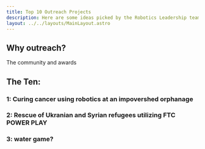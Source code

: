 ```yaml
---
title: Top 10 Outreach Projects
description: Here are some ideas picked by the Robotics Leadership team for Outreach projects.
layout: ../../layouts/MainLayout.astro
---
```


## Why outreach?
The community and awards

## The Ten:

### 1: Curing cancer using robotics at an impovershed orphanage

### 2: Rescue of Ukranian and Syrian refugees utilizing FTC POWER PLAY

### 3: water game?
